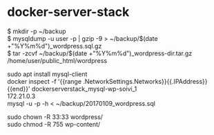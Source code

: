 # docker-server-stack


$ mkdir -p ~/backup  
$ mysqldump -u user -p <database name> | gzip -9 > ~/backup/$(date +"%Y%m%d")_wordpress.sql.gz  
$ tar -zcvf ~/backup/$(date +"%Y%m%d")_wordpress-dir.tar.gz /home/user/public_html/wordpress  

sudo apt install mysql-client  
docker inspect -f '{{range .NetworkSettings.Networks}}{{.IPAddress}}{{end}}' dockerserverstack_mysql-wp-soivi_1  
172.21.0.3  
mysql <database> -u <user> -p -h <ip> < ~/backup/20170109_wordpress.sql  


sudo chown -R 33:33 wordpress/  
sudo chmod -R 755 wp-content/  

